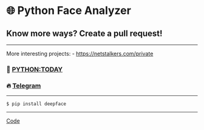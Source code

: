 # 🌐 Python Face Analyzer
## Know more ways? Create a pull request!
---
More interesting projects: - https://netstalkers.com/private

### 🎥 [PYTHON:TODAY](https://youtu.be/gvYGIhuiJQI)
### 🔥 [Telegram](https://t.me/python2day)
---
```
$ pip install deepface
```
---

[Code](https://github.com/pythontoday/face_analyzer)
